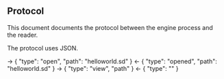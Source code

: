 ## Protocol

This document documents the protocol between the engine process and the reader.

The protocol uses JSON.

-> { "type": "open", "path": "helloworld.sd" }
<- { "type": "opened", "path": "helloworld.sd" }
-> { "type": "view", "path" }
<- { "type": "" }
